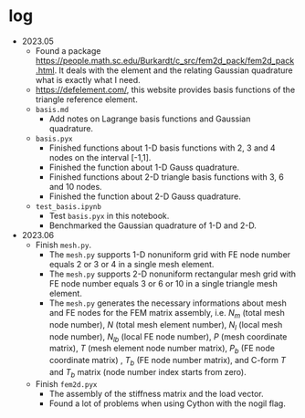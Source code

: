 # log

* 2023.05
  * Found a package  https://people.math.sc.edu/Burkardt/c_src/fem2d_pack/fem2d_pack.html. It deals with the element and the relating Gaussian quadrature what is exactly what I need.
  * https://defelement.com/, this website provides basis functions of the triangle reference element.
  * `basis.md`
    * Add notes on Lagrange basis functions and Gaussian quadrature.
  * `basis.pyx`
    * Finished functions about 1-D basis functions with 2, 3 and 4 nodes on the interval [-1,1].
    * Finished the function about 1-D Gauss quadrature.
    * Finished functions about 2-D triangle basis functions with 3, 6 and 10 nodes.
    * Finished the function about 2-D Gauss quadrature.
  * `test_basis.ipynb`
    * Test `basis.pyx` in this notebook. 
    * Benchmarked the Gaussian quadrature of 1-D and 2-D.
* 2023.06
  * Finish `mesh.py`.
    * The `mesh.py`  supports 1-D nonuniform grid with FE node number equals 2 or 3 or 4 in a single mesh element. 
    * The `mesh.py` supports 2-D nonuniform rectangular mesh grid with FE node number equals 3 or 6 or 10 in a single triangle mesh element.
    * The `mesh.py` generates the necessary informations about mesh and FE nodes for the FEM matrix assembly, i.e. $N_m$ (total mesh node number), $N$ (total mesh element number), $N_l$ (local mesh node number), $N_{lb}$ (local FE node number),  $P$ (mesh coordinate matrix),  $T$ (mesh element node number matrix), $P_b$ (FE node coordinate matrix) ,  $T_b$  (FE node number matrix), and C-form $T$ and $T_b$ matrix (node number index starts from zero).
  * Finish `fem2d.pyx`
    * The assembly of the stiffness matrix and the load vector.
    * Found a lot of problems when using Cython with the nogil flag.

